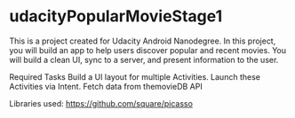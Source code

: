 # udacityPopularMovieStage1
This is a project created for Udacity Android Nanodegree. 
In this project, you will build an app to help users discover popular and recent movies. You will build a clean UI, sync to a server, 
and present information to the user.

Required Tasks
Build a UI layout for multiple Activities.
Launch these Activities via Intent.
Fetch data from themovieDB API

Libraries used:
https://github.com/square/picasso
